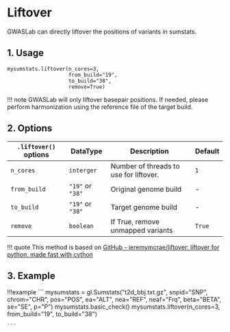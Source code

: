 # Liftover

GWASLab can directly liftover the positions of variants in sumstats.

## 1. Usage

```
mysumstats.liftover(n_cores=3, 
                    from_build="19", 
                    to_build="38",
                    remove=True)
```

!!! note
    GWASLab will only liftover basepair positions. If needed, please perform harmonization using the reference file of the target build.  

## 2. Options

|`.liftover()` options|DataType|Description|Default|
|-|-|-|-|
|`n_cores`|`interger`|Number of threads to use for liftover.|`1`|
|`from_build`|`"19"` or `"38"`|Original genome build|-|
|`to_build`|`"19"` or `"38"`|Target genome build|-|
|`remove`|`boolean`|If True, remove unmapped variants|`True`|

!!! quote
    This method is based on [GitHub - jeremymcrae/liftover: liftover for python, made fast with cython](https://github.com/jeremymcrae/liftover)

## 3. Example

!!!example
    ```
    mysumstats = gl.Sumstats("t2d_bbj.txt.gz",
                 snpid="SNP",
                 chrom="CHR",
                 pos="POS",
                 ea="ALT",
                 nea="REF",
                 neaf="Frq",
                 beta="BETA",
                 se="SE",
                 p="P")
    mysumstats.basic_check()
    mysumstats.liftover(n_cores=3, from_build="19", to_build="38")
    
    ```
    

